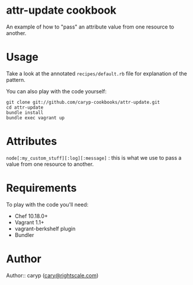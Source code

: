 # attr-update cookbook

An example of how to "pass" an attribute value from one resource to another.

# Usage

Take a look at the annotated ```recipes/default.rb``` file for explanation of
the pattern.

You can also play with the code yourself:

    git clone git://github.com/caryp-cookbooks/attr-update.git
    cd attr-update
    bundle install
    bundle exec vagrant up

# Attributes

```node[:my_custom_stuff][:log][:message]``` : this is what we use to pass a value from one resource to another.

# Requirements

To play with the code you'll need:
 * Chef 10.18.0+
 * Vagrant 1.1+
 * vagrant-berkshelf plugin
 * Bundler

# Author

Author:: caryp (<cary@rightscale.com>)
